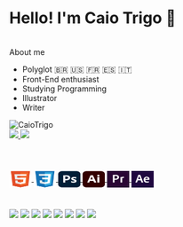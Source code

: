 # Hello! I'm Caio Trigo :panda_face:

 <br>About me<br>
  - Polyglot :brazil: :us: :fr: :es: :it:
  - Front-End enthusiast 
  - Studying Programming 
  - Illustrator 
  - Writer 

<div>
 <img src="https://komarev.com/ghpvc/?username=CaioTrigo" alt="CaioTrigo"><br>
</div>

<div style="display: inline_block">
 <a href="https://github.com/CaioTrigo">
 <img height="180em" src="https://github-readme-stats.vercel.app/api?username=CaioTrigo&show_icons=true&&include_all_commits=true&count_private=true&title_color=ff2929&bg_color=242f45&icon_color=aa39f7&text_color=15d2eb&border_colore32d2d"/>
 <img height="180em" src="https://github-readme-stats.vercel.app/api/top-langs/?username=CaioTrigo&layout=compact&langs_count=16&title_color=ff2929&bg_color=242f45&icon_color=aa39f7&text_color=15d2eb&border_colore32d2d"/>
<div>
 
 #
 
<div style="display: inline_block"><br>
 <img align="center" alt="Panda-HTML" height="30" width="40" src="https://raw.githubusercontent.com/devicons/devicon/master/icons/html5/html5-original.svg">
 <img align="center" alt="Panda-CSS" height="30" width="40" src="https://raw.githubusercontent.com/devicons/devicon/master/icons/css3/css3-original.svg">
 <img align="center" alt="Panda-Photoshop" height="30" width="40" src="https://raw.githubusercontent.com/devicons/devicon/master/icons/photoshop/photoshop-plain.svg">
 <img align="center" alt="Panda-Illustrator" height="30" width="40" src="https://raw.githubusercontent.com/devicons/devicon/master/icons/illustrator/illustrator-plain.svg">
 <img align="center" alt="Panda-Premiere" height="30" width="40" src="https://raw.githubusercontent.com/devicons/devicon/master/icons/premierepro/premierepro-plain.svg">
 <img align="center" alt="Panda-AfterEffects" height="30" width="40" src="https://raw.githubusercontent.com/devicons/devicon/master/icons/aftereffects/aftereffects-plain.svg">
</div>

#

<div>
 <a href ="mailto: caiodstrigo@gmail.com"><img height="50em" src="https://s3.gifyu.com/images/Icone-Gmail.gif" target="_blank"></a>
 <a href="https://www.youtube.com/channel/UCv5T-D25fUMAiR9YvLt-TVA" target="_blank"><img height="50em" src="https://s3.gifyu.com/images/Icone-YouTube.gif" target="_blank"></a>
 <a href="https://instagram.com/caiopandasart" target="_blank"><img height="50em" src="https://s3.gifyu.com/images/Icone-Instagram.gif" target="_blank"></a>
 <a href="https://www.linkedin.com/in/caiopandasart" target="_blank"><img height="50em" src="https://s3.gifyu.com/images/Icone-LinkedIn.gif" target="_blank"></a>
 <a href="https://facebook.com/caiopandasart" target="_blank"><img height="50em" src="https://s3.gifyu.com/images/Icone-Facebook.gif" target="_blank"></a>
 <a href="https://artstation.com/caiopandasart" target="_blank"><img height="50em" src="https://s3.gifyu.com/images/Icone-Artstation.gif" targe="_blank"></a>
 <a href="https://behance.net/CaioPandasArt" target="_blank"> <img height="50em" src="https://s3.gifyu.com/images/Icone-Behance.gif" target="_blank"></a>
 <a href="https://twitter.com/caiopandasart" target="_blank"> <img height="50em" src="https://s3.gifyu.com/images/Icone-Twitter.gif" target="_blank"></a>
</div>
